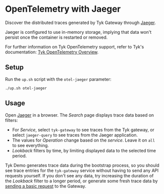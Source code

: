 # OpenTelemetry with Jaeger

Discover the distributed traces generated by Tyk Gateway through [Jaeger](http://localhost:16686/).

Jaeger is configured to use in-memory storage, implying that data won't persist once the container is restarted or removed.

For further information on Tyk OpenTelemetry support, refer to Tyk's documentation: [Tyk OpenTelemetry Overview](https://tyk.io/docs/product-stack/tyk-gateway/advanced-configurations/distributed-tracing/open-telemetry/open-telemetry-overview/).


## Setup

Run the `up.sh` script with the `otel-jaeger` parameter:

```
./up.sh otel-jaeger
```

## Usage

Open [Jaeger](http://localhost:16686/) in a browser. The _Search_ page displays trace data based on filters:

- For _Service_, select `tyk-gateway` to see traces from the Tyk gateway, or select `jaeger-query` to see traces from the Jaeger application.
- The values for _Operation_ change based on the _service_. Leave it on `all` to see everything.
- _Lookback_ filters by time, by limiting displayed data to the selected time period.

Tyk Demo generates trace data during the bootstrap process, so you should see trace entries for the `tyk-gateway` service without having to send any API requests yourself. If you don't see any data, try increasing the duration of the _Lookback_ filter to a longer period, or generate some fresh trace data by [sending a basic request](http://tyk-gateway.localhost:8080/basic-open-api/get) to the Gateway.

